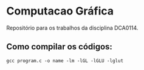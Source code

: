 # Computacao Gráfica
Repositório para os trabalhos da disciplina DCA0114.

## Como compilar os códigos:
`gcc program.c -o name -lm -lGL -lGLU -lglut`
